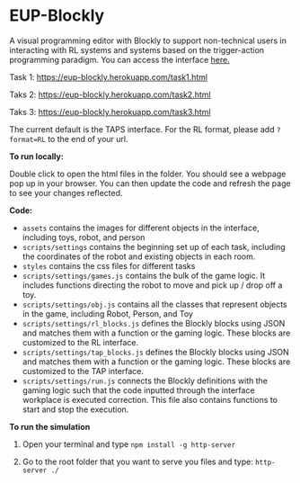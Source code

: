 # EUP-Blockly

A visual programming editor with Blockly to support
non-technical users in interacting with RL systems and systems based on the trigger-action programming paradigm. You can access the interface [here.](https://eup-blockly.herokuapp.com/task1.html)

Task 1: https://eup-blockly.herokuapp.com/task1.html

Taks 2: https://eup-blockly.herokuapp.com/task2.html

Taks 3: https://eup-blockly.herokuapp.com/task3.html

The current default is the TAPS interface. For the RL format, please add `?format=RL` to the end of your url.

**To run locally:**

Double click to open the html files in the folder. You should see a webpage pop up in your browser. You can then update the code and refresh the page to see your changes reflected.

**Code:**

- `assets` contains the images for different objects in the interface, including toys, robot, and person
- `scripts/settings` contains the beginning set up of each task, including the coordinates of the robot and existing objects in each room.
- `styles` contains the css files for different tasks
- `scripts/settings/games.js` contains the bulk of the game logic. It includes functions directing the robot to move and pick up / drop off a toy.
- `scripts/settings/obj.js` contains all the classes that represent objects in the game, including Robot, Person, and Toy
- `scripts/settings/rl_blocks.js` defines the Blockly blocks using JSON and matches them with a function or the gaming logic. These blocks are customized to the RL interface.
- `scripts/settings/tap_blocks.js` defines the Blockly blocks using JSON and matches them with a function or the gaming logic. These blocks are customized to the TAP interface.
- `scripts/settings/run.js` connects the Blockly definitions with the gaming logic such that the code inputted through the interface workplace is executed correction. This file also contains functions to start and stop the execution.

**To run the simulation**

1. Open your terminal and type `npm install -g http-server`

2. Go to the root folder that you want to serve you files and type: `http-server ./`
